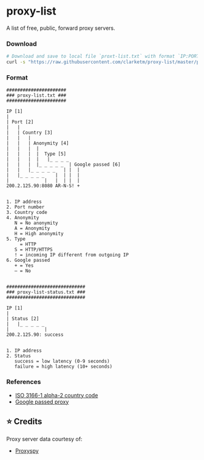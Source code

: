 # proxy-list
A list of free, public, forward proxy servers.

### Download
```bash
# Download and save to local file `proxt-list.txt` with format `IP:PORT`
curl -s "https://raw.githubusercontent.com/clarketm/proxy-list/master/proxy-list.txt" | sed '1,2d; $d; s/\s.*//; /^$/d' > proxy-list.txt
```

### Format
```
######################
### proxy-list.txt ###
######################

IP [1]
|
| Port [2]
|   |
|   | Country [3]
|   |   |
|   |   | Anonymity [4]
|   |   |  |
|   |   |  |  Type [5]
|   |   |  |   |_ _ _ _
|   |   |  |_ _ _ _ _  | Google passed [6]
|   |   |_ _ _ _ _   | |  | 
|   |_ _ _ _ _    |  | |  | 
|             |   |  | |  |
200.2.125.90:8080 AR-N-S! +


1. IP address
2. Port number
3. Country code
4. Anonymity
   N = No anonymity
   A = Anonymity
   H = High anonymity
5. Type
     = HTTP
   S = HTTP/HTTPS
   ! = incoming IP different from outgoing IP
6. Google passed
   + = Yes 
   – = No
   
   
#############################
### proxy-list-status.txt ###
#############################

IP [1]
|
| Status [2]
|   |_ _ _ _ _    
|             |   
200.2.125.90: success


1. IP address
2. Status
   success = low latency (0-9 seconds)
   failure = high latency (10+ seconds)
```

### References
* [ISO 3166-1 alpha-2 country code](https://en.wikipedia.org/wiki/ISO_3166-1_alpha-2)
* [Google passed proxy](https://www.my-proxy.com/blog/google-proxies-dead)

## :star: Credits
Proxy server data courtesy of: 
* [Proxyspy](http://txt.proxyspy.net/proxy.txt)
